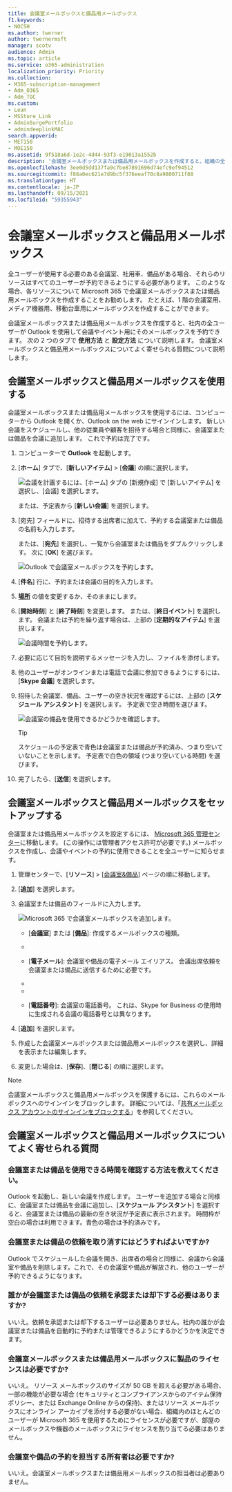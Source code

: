 ```yaml
---
title: 会議室メールボックスと備品用メールボックス
f1.keywords:
- NOCSH
ms.author: twerner
author: twernermsft
manager: scotv
audience: Admin
ms.topic: article
ms.service: o365-administration
localization_priority: Priority
ms.collection:
- M365-subscription-management
- Adm_O365
- Adm_TOC
ms.custom:
- Lean
- MSStore_Link
- AdminSurgePortfolio
- admindeeplinkMAC
search.appverid:
- MET150
- MOE150
ms.assetid: 9f518a6d-1e2c-4d44-93f3-e19013a1552b
description: '会議室メールボックスまたは備品用メールボックスを作成すると、組織の全ユーザーが Outlook を使用して会議やイベント用にそのメールボックスを予約できます。 '
ms.openlocfilehash: 3ee0d5dd137fa9c7be87891696d74efc9ef94512
ms.sourcegitcommit: f88a0ec621e7d9bc5f376eeaf70c8a9800711f88
ms.translationtype: HT
ms.contentlocale: ja-JP
ms.lasthandoff: 09/15/2021
ms.locfileid: "59355943"
---
```

# <a name="room-and-equipment-mailboxes"></a>会議室メールボックスと備品用メールボックス

全ユーザーが使用する必要のある会議室、社用車、備品がある場合、それらのリソースはすべてのユーザーが予約できるようにする必要があります。 このような場合、各リソースについて Microsoft 365 で会議室メールボックスまたは備品用メールボックスを作成することをお勧めします。 たとえば、1 階の会議室用、メディア機器用、移動台車用にメールボックスを作成することができます。
  
会議室メールボックスまたは備品用メールボックスを作成すると、社内の全ユーザーが Outlook を使用して会議やイベント用にそのメールボックスを予約できます。 次の 2 つのタブで **使用方法** と **設定方法** について説明します。 会議室メールボックスと備品用メールボックスについてよく寄せられる質問について説明します。
  
## <a name="use-room-and-equipment-mailboxes"></a>会議室メールボックスと備品用メールボックスを使用する

会議室メールボックスまたは備品用メールボックスを使用するには、コンピューターから Outlook を開くか、Outlook on the web にサインインします。 新しい会議をスケジュールし、他の従業員や顧客を招待する場合と同様に、会議室または備品を会議に追加します。 これで予約は完了です。
  
1. コンピューターで **Outlook** を起動します。

2. [**ホーム**] タブで、[**新しいアイテム**] \> [**会議**] の順に選択します。

   ![会議を計画するには、[ホーム] タブの [新規作成] で [新しいアイテム] を選択し、[会議] を選択します。](../../media/ffd575a8-1036-4d67-b839-73941fc60276.png)

   または、予定表から [**新しい会議**] を選択します。
    
3. [宛先] フィールドに、招待する出席者に加えて、予約する会議室または備品の名前も入力します。

   または、[**宛先**] を選択し、一覧から会議室または備品をダブルクリックします。 次に [**OK**] を選びます。

   ![Outlook で会議室メールボックスを予約します。](../../media/4588c806-9fb9-46c9-b2d8-34caa943e28e.png)
  
4. [**件名**] 行に、予約または会議の目的を入力します。 
    
5. [**場所**] の値を変更するか、そのままにします。 
    
6. [**開始時刻**] と [**終了時刻**] を変更します。 または、[**終日イベント**] を選択します。 会議または予約を繰り返す場合は、上部の [**定期的なアイテム**] を選択します。
 
   ![会議時間を予約します。](../../media/4b72a0a6-4da2-449e-909e-85ea79f78e2c.png)
  
7. 必要に応じて目的を説明するメッセージを入力し、ファイルを添付します。
    
8. 他のユーザーがオンラインまたは電話で会議に参加できるようにするには、[**Skype 会議**] を選択します。
    
9. 招待した会議室、備品、ユーザーの空き状況を確認するには、上部の [**スケジュール アシスタント**] を選択します。 予定表で空き時間を選びます。

   ![会議室の備品を使用できるかどうかを確認します。](../../media/eb0097c6-4263-4b63-bfca-f7c03ad99b4f.png)

   > [!TIP]
   > スケジュールの予定表で青色は会議室または備品が予約済み、つまり空いていないことを示します。 予定表で白色の領域 (つまり空いている時間) を選びます。 
  
10. 完了したら、[**送信**] を選択します。
    
## <a name="set-up-room-and-equipment-mailboxes"></a>会議室メールボックスと備品用メールボックスをセットアップする

会議室または備品用メールボックスを設定するには、 <a href="https://go.microsoft.com/fwlink/p/?linkid=2024339" target="_blank">Microsoft 365 管理センター</a>に移動します。 (この操作には管理者アクセス許可が必要です。) メールボックスを作成し、会議やイベントの予約に使用できることを全ユーザーに知らせます。
  
1. 管理センターで、[**リソース**] \> [[会議室&amp;備品](https://go.microsoft.com/fwlink/p/?linkid=2067334)] ページの順に移動します。
  
2. [**追加**] を選択します。
    
3. 会議室または備品のフィールドに入力します。

   ![Microsoft 365 で会議室メールボックスを追加します。](../../media/114d49e3-976e-40ef-b0af-2b0f5c85f15e.png)
  
   - [**会議室**] または [**備品**]: 作成するメールボックスの種類。
    
   - [**名前**]: わかりやすい名前または簡単な説明。
    
   - [**電子メール**]: 会議室や備品の電子メール エイリアス。 会議出席依頼を会議室または備品に送信するために必要です。
    
   - [**定員**]: 同時に会議室に収容できる、または備品を使用できる最大人数。
    
   - [**場所**]: 建物内または地域内の会議室の部屋番号または場所。
    
   - [**電話番号**]: 会議室の電話番号。 これは、Skype for Business の使用時に生成される会議の電話番号とは異なります。
    
4. [**追加**] を選択します。
    
5. 作成した会議室メールボックスまたは備品用メールボックスを選択し、詳細を表示または編集します。
  
6. 変更した場合は、[**保存**]、[**閉じる**] の順に選択します。

> [!Note]
> 会議室メールボックスと備品用メールボックスを保護するには、これらのメールボックスへのサインインをブロックします。 詳細については、「[共有メールボックス アカウントのサインインをブロックする](/office365/admin/email/create-a-shared-mailbox#block-sign-in-for-the-shared-mailbox-account)」を参照してください。

## <a name="common-questions-about-room-and-equipment-mailboxes"></a>会議室メールボックスと備品用メールボックスについてよく寄せられる質問

### <a name="how-can-you-tell-when-the-room-or-equipment-is-available"></a>会議室または備品を使用できる時間を確認する方法を教えてください。

Outlook を起動し、新しい会議を作成します。 ユーザーを追加する場合と同様に、会議室または備品を会議に追加し、[**スケジュール アシスタント**] を選択すると、会議室または備品の最新の空き状況が予定表に表示されます。 時間枠が空白の場合は利用できます。青色の場合は予約済みです。 
  
### <a name="how-do-you-cancel-a-room-or-equipment-request"></a>会議室または備品の依頼を取り消すにはどうすればよいですか?

Outlook でスケジュールした会議を開き、出席者の場合と同様に、会議から会議室や備品を削除します。これで、その会議室や備品が解放され、他のユーザーが予約できるようになります。
  
### <a name="does-someone-have-to-accept-or-decline-every-room-or-equipment-request"></a>誰かが会議室または備品の依頼を承認または却下する必要はありますか?

いいえ。依頼を承認または却下するユーザーは必要ありません。社内の誰かが会議室または備品を自動的に予約または管理できるようにするかどうかを決定できます。 
  
### <a name="does-a-room-mailbox-or-equipment-mailbox-need-a-product-license"></a>会議室メールボックスまたは備品用メールボックスに製品のライセンスは必要ですか?

いいえ。 リソース メールボックスのサイズが 50 GB を超える必要がある場合、一部の機能が必要な場合 (セキュリティとコンプライアンスからのアイテム保持ポリシー、または Exchange Online からの保持)、またはリソース メールボックスにオンライン アーカイブを添付する必要がない場合、組織内のほとんどのユーザーが Microsoft 365 を使用するためにライセンスが必要ですが、部屋のメールボックスや機器のメールボックスにライセンスを割り当てる必要はありません。
  
### <a name="do-i-need-an-owner-in-charge-of-booking-the-rooms-or-equipment"></a>会議室や備品の予約を担当する所有者は必要ですか?

 いいえ。会議室メールボックスまたは備品用メールボックスの担当者は必要ありません。
